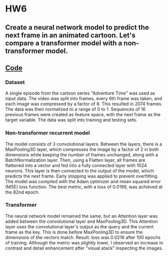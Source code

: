 # HW6

## Create a neural network model to predict the next frame in an animated cartoon. Let's compare a transformer model with a non-transformer model.

## [**Code**](/HW6/Transformer.ipynb)

### Dataset
A single episode from the cartoon series "Adventure Time" was used as input data. The video was split into frames, every 6th frame was taken, and each image was compressed by a factor of 8. This resulted in 2074 frames. The data was then normalized to a range of 0 to 1. Sequences of 16 previous frames were created as feature space, with the next frame as the target variable. The data was split into training and testing sets.

### Non-transformer recurrent model
The model consists of 3 convolutional layers. Between the layers, there is a MaxPooling3D layer, which compresses the image by a factor of 2 in both dimensions while keeping the number of frames unchanged, along with a BatchNormalization layer. Then, using a Flatten layer, all frames are flattened into a vector and fed into a fully connected layer with 1024 neurons. This layer is then connected to the output of the model, which predicts the next frame. Early stopping was applied to prevent overfitting. The model was compiled with the Adam optimizer and mean squared error (MSE) loss function. The best metric, with a loss of 0.0199, was achieved at the 82nd epoch.

### Transformer
The neural network model remained the same, but an Attention layer was added between the convolutional layer and MaxPooling3D. This Attention layer uses the convolutional layer's output as the query and the current frame as the key. This is done before MaxPooling3D to ensure the dimensions of the vectors match. Result: loss was 0.0216 after 100 epochs of training. Although the metric was slightly lower, I observed an increase in contrast and detail enhancement after "visual atack" inspecting the images.